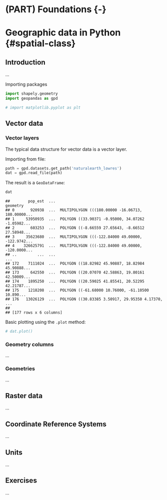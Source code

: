 # (PART) Foundations {-}

# Geographic data in Python {#spatial-class}

## Introduction

...

Importing packages


```python
import shapely.geometry
import geopandas as gpd
```


```python
# import matplotlib.pyplot as plt
```

## Vector data

### Vector layers

The typical data structure for vector data is a vector layer.

Importing from file:


```python
path = gpd.datasets.get_path('naturalearth_lowres')
dat = gpd.read_file(path)
```

The result is a `GeoDataFrame`:


```python
dat
```

```
##        pop_est  ...                                           geometry
## 0       920938  ...  MULTIPOLYGON (((180.00000 -16.06713, 180.00000...
## 1     53950935  ...  POLYGON ((33.90371 -0.95000, 34.07262 -1.05982...
## 2       603253  ...  POLYGON ((-8.66559 27.65643, -8.66512 27.58948...
## 3     35623680  ...  MULTIPOLYGON (((-122.84000 49.00000, -122.9742...
## 4    326625791  ...  MULTIPOLYGON (((-122.84000 49.00000, -120.0000...
## ..         ...  ...                                                ...
## 172    7111024  ...  POLYGON ((18.82982 45.90887, 18.82984 45.90888...
## 173     642550  ...  POLYGON ((20.07070 42.58863, 19.80161 42.50009...
## 174    1895250  ...  POLYGON ((20.59025 41.85541, 20.52295 42.21787...
## 175    1218208  ...  POLYGON ((-61.68000 10.76000, -61.10500 10.890...
## 176   13026129  ...  POLYGON ((30.83385 3.50917, 29.95350 4.17370, ...
## 
## [177 rows x 6 columns]
```

Basic plotting using the `.plot` method:


```python
# dat.plot()
```

### Geometry columns

...

### Geometries

...

## Raster data

...

## Coordinate Reference Systems

...

## Units

...

## Exercises

...

